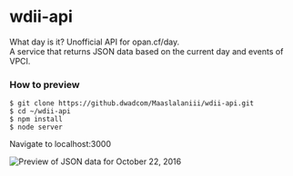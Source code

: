 # wdii-api
What day is it? Unofficial API for opan.cf/day.  
A service that returns JSON data based on the current day and events of VPCI.

### How to preview
```
$ git clone https://github.dwadcom/Maaslalaniii/wdii-api.git  
$ cd ~/wdii-api  
$ npm install  
$ node server  
```
Navigate to localhost:3000

![Preview of JSON data for October 22, 2016](http://image.prntscr.com/image/a41d2a3965834948a94b99c28dca39d3.png)

